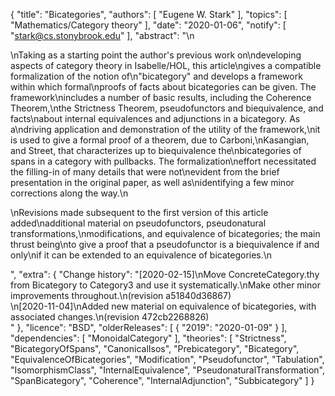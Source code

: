 {
    "title": "Bicategories",
    "authors": [
        "Eugene W. Stark"
    ],
    "topics": [
        "Mathematics/Category theory"
    ],
    "date": "2020-01-06",
    "notify": [
        "stark@cs.stonybrook.edu"
    ],
    "abstract": "\n<p>\nTaking as a starting point the author's previous work on\ndeveloping aspects of category theory in Isabelle/HOL, this article\ngives a compatible formalization of the notion of\n\"bicategory\" and develops a framework within which formal\nproofs of facts about bicategories can be given.  The framework\nincludes a number of basic results, including the Coherence Theorem,\nthe Strictness Theorem, pseudofunctors and biequivalence, and facts\nabout internal equivalences and adjunctions in a bicategory.  As a\ndriving application and demonstration of the utility of the framework,\nit is used to give a formal proof of a theorem, due to Carboni,\nKasangian, and Street, that characterizes up to biequivalence the\nbicategories of spans in a category with pullbacks.  The formalization\neffort necessitated the filling-in of many details that were not\nevident from the brief presentation in the original paper, as well as\nidentifying a few minor corrections along the way.\n</p><p>\nRevisions made subsequent to the first version of this article added\nadditional material on pseudofunctors, pseudonatural transformations,\nmodifications, and equivalence of bicategories; the main thrust being\nto give a proof that a pseudofunctor is a biequivalence if and only\nif it can be extended to an equivalence of bicategories.\n</p>",
    "extra": {
        "Change history": "[2020-02-15]\nMove ConcreteCategory.thy from Bicategory to Category3 and use it systematically.\nMake other minor improvements throughout.\n(revision a51840d36867)<br>\n[2020-11-04]\nAdded new material on equivalence of bicategories, with associated changes.\n(revision 472cb2268826)<br>"
    },
    "licence": "BSD",
    "olderReleases": [
        {
            "2019": "2020-01-09"
        }
    ],
    "dependencies": [
        "MonoidalCategory"
    ],
    "theories": [
        "Strictness",
        "BicategoryOfSpans",
        "CanonicalIsos",
        "Prebicategory",
        "Bicategory",
        "EquivalenceOfBicategories",
        "Modification",
        "Pseudofunctor",
        "Tabulation",
        "IsomorphismClass",
        "InternalEquivalence",
        "PseudonaturalTransformation",
        "SpanBicategory",
        "Coherence",
        "InternalAdjunction",
        "Subbicategory"
    ]
}